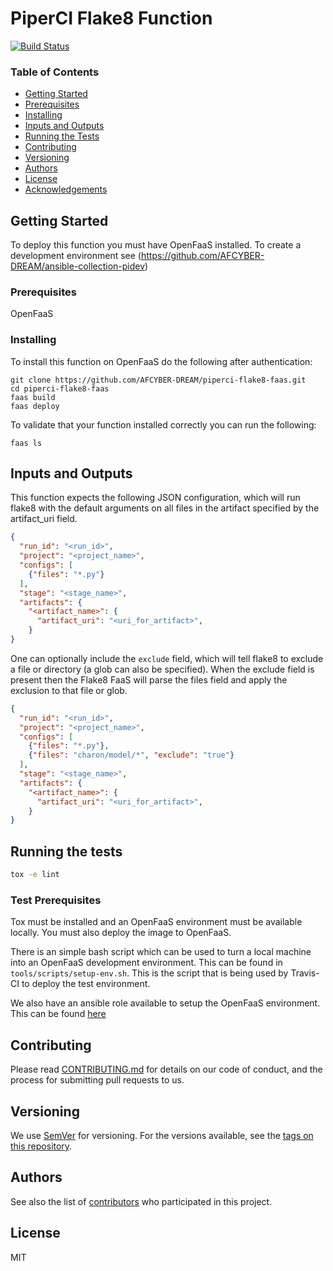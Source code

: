 # PiperCI Flake8 Function
[![Build Status](https://travis-ci.com/AFCYBER-DREAM/piperci-flake8-faas.svg?branch=master)](https://travis-ci.com/AFCYBER-DREAM/piperci-flake8-faas)

### Table of Contents

* [Getting Started](#getting-started)
* [Prerequisites](#prerequisites)
* [Installing](#installing)
* [Inputs and Outputs](#inputs-and-outputs)
* [Running the Tests](#running-the-tests)
* [Contributing](#contributing)
* [Versioning](#versioning)
* [Authors](#authors)
* [License](#license)
* [Acknowledgements](#acknowledgments)


## Getting Started

To deploy this function you must have OpenFaaS installed. To create a development environment see (https://github.com/AFCYBER-DREAM/ansible-collection-pidev)

### Prerequisites

OpenFaaS

### Installing

To install this function on OpenFaaS do the following after authentication:

```
git clone https://github.com/AFCYBER-DREAM/piperci-flake8-faas.git
cd piperci-flake8-faas
faas build
faas deploy
```

To validate that your function installed correctly you can run the following:

```
faas ls
```

## Inputs and Outputs

This function expects the following JSON configuration, which will run flake8 with the
default arguments on all files in the artifact specified by the artifact_uri field.

```json
{
  "run_id": "<run_id>",
  "project": "<project_name>",
  "configs": [
    {"files": "*.py"}
  ],
  "stage": "<stage_name>",
  "artifacts": {
    "<artifact_name>": {
	  "artifact_uri": "<uri_for_artifact>",
	}
}
```

One can optionally include the `exclude` field, which will tell flake8 to exclude a file or directory
(a glob can also be specified). When the exclude field is present then the Flake8 FaaS will parse the
files field and apply the exclusion to that file or glob.

```json
{
  "run_id": "<run_id>",
  "project": "<project_name>",
  "configs": [
    {"files": "*.py"},
	{"files": "charon/model/*", "exclude": "true"}
  ],
  "stage": "<stage_name>",
  "artifacts": {
    "<artifact_name>": {
	  "artifact_uri": "<uri_for_artifact>",
	}
}
```


## Running the tests

```bash
tox -e lint
```

### Test Prerequisites

Tox must be installed and an OpenFaaS environment must be available locally.
You must also deploy the image to OpenFaaS.

There is an simple bash script which can be used to turn a local machine into
an OpenFaaS development environment. This can be found in `tools/scripts/setup-env.sh`.
This is the script that is being used by Travis-CI to deploy the test environment.

We also have an ansible role available to setup the OpenFaaS environment. This
can be found [here](https://github.com/AFCYBER-DREAM/ansible-collection-pidev)

## Contributing

Please read [CONTRIBUTING.md](https://github.com/AFCYBER-DREAM/piperci-picli) for details on our code of conduct, and the process for submitting pull requests to us.

## Versioning

We use [SemVer](http://semver.org/) for versioning. For the versions available, see the [tags on this repository](https://github.com/piperci-flake8-faas/tags).

## Authors

See also the list of [contributors](https://github.com/AFCYBER-DREAM/piperci-flake8-faas/contributors) who participated in this project.

## License

MIT
